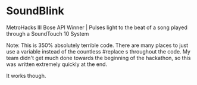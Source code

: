 # SoundBlink
MetroHacks III Bose API Winner | Pulses light to the beat of a song played through a SoundTouch 10 System

Note: This is 350% absolutely terrible code. There are many places to just use a variable instead of the countless #replace s throughout the code. My team didn't get much done towards the beginning of the hackathon, so this was written extremely quickly at the end.

It works though.
